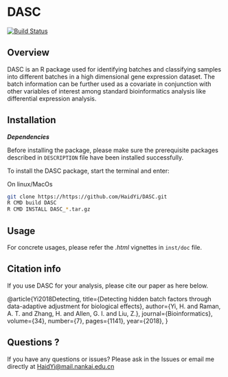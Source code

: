 
# DASC

[![Build Status](https://travis-ci.org/HaidYi/DASC.svg?branch=master)](https://travis-ci.org/HaidYi/DASC)

## Overview

DASC is an R package used for identifying batches and classifying samples into different batches in a high dimensional gene expression dataset. The batch information can be further used as a covariate in conjunction with other variables of interest among standard bioinformatics analysis like differential expression analysis. 

## Installation

**_Dependencies_**

Before installing the package, please make sure the prerequisite packages described in `DESCRIPTION` file have been installed successfully.

To install the DASC package, start the terminal and enter:

On linux/MacOs
```bash
git clone https://https://github.com/HaidYi/DASC.git
R CMD build DASC
R CMD INSTALL DASC_*.tar.gz
```

## Usage

For concrete usages, please refer the *.html* vignettes in `inst/doc` file.

## Citation info

If you use DASC for your analysis, please cite our paper as here below.

@article{Yi2018Detecting,
    title={Detecting hidden batch factors through data-adaptive adjustment for biological effects},
    author={Yi, H. and Raman, A. T. and Zhang, H. and Allen, G. I. and Liu, Z.},
    journal={Bioinformatics},
    volume={34},
    number={7},
    pages={1141},
    year={2018},
}

## Questions ?

If you have any questions or issues? Please ask in the Issues or email me directly at HaidYi@mail.nankai.edu.cn


